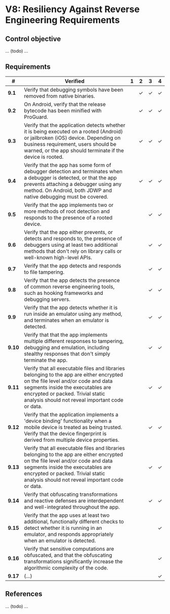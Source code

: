 # V8: Resiliency Against Reverse Engineering Requirements

## Control objective

... (todo) ...

## Requirements

| # | Verified | 1 | 2 | 3 | 4 |
| --- | --- | --- | --- | --- | --- |
| **9.1** | Verify that debugging symbols have been removed from native binaries. |   | ✓ | ✓ | ✓ |
| **9.2** | On Android, verify that the release bytecode has been minified with ProGuard.  |   | ✓ | ✓ | ✓ |
| **9.3** | Verify that the application detects whether it is being executed on a rooted (Android) or jailbroken (iOS) device. Depending on business requirement, users should be warned, or the app should terminate if the device is rooted. |   | ✓ | ✓ | ✓ |
| **9.4** | Verify that the app has some form of debugger detection and terminates when a debugger is detected, or that the app prevents attaching a debugger using any method. On Android, both JDWP and native debugging must be covered. |   | ✓ | ✓ | ✓ |
| **9.5** | Verify that the app implements two or more methods of root detection and responds to the presence of a rooted device.  |   |  | ✓ | ✓ |
| **9.6** | Verify that the app either prevents, or detects and responds to, the presence of debuggers using at least two additional methods that don't rely on library calls or well-known high-level APIs. |   |   | ✓ | ✓ |
| **9.7** | Verify that the app detects and responds to file tampering. |   |   | ✓ | ✓ |
| **9.8** | Verify that the app detects the presence of common reverse engineering tools, such as hooking frameworks and debugging servers. |   |   | ✓ | ✓ |
| **9.9** | Verify that the app detects whether it is run inside an emulator using any method, and terminates when an emulator is detected.  |   |   | ✓ | ✓ |
| **9.10** | Verify that that the app implements multiple different responses to tampering, debugging and emulation, including stealthy responses that don't simply terminate the app. |   |   | ✓ | ✓ |
| **9.11** | Verify that all executable files and libraries belonging to the app are either encrypted on the file level and/or code and data segments inside the executables are encrypted or packed. Trivial static analysis should not reveal important code or data. |   |   | ✓ | ✓ |
| **9.12**| Verify that the application implements a 'device binding' functionality when a mobile device is treated as being trusted. Verify that the device fingerprint is derived from multiple device properties.  |   |   | ✓ | ✓ |
| **9.13** | Verify that all executable files and libraries belonging to the app are either encrypted on the file level and/or code and data segments inside the executables are encrypted or packed. Trivial static analysis should not reveal important code or data. |   |   | ✓ | ✓ |
| **9.14** | Verify that obfuscating transformations and reactive defenses are interdependent and well-integrated throughout the app.  |   |   | ✓ | ✓ |
| **9.15** | Verify that the app uses at least two additional, functionally different checks to detect whether it is running in an emulator, and responds appropriately when an emulator is detected.|   |   |   | ✓ |
| **9.16** | Verify that sensitive computations are obfuscated, and that the obfuscating transformations significantly increase the algorithmic complexity of the code. |   |   |   | ✓ |
| **9.17** | (...)  |   |   |   | ✓ |

## References

... (todo) ...
